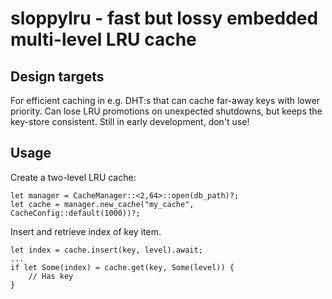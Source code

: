 # sloppylru - fast but lossy embedded multi-level LRU cache

## Design targets
For efficient caching in e.g. DHT:s that can cache far-away keys with lower priority. Can lose LRU promotions on unexpected shutdowns, but keeps the key-store consistent.
Still in early development, don't use!

## Usage

Create a two-level LRU cache:
```
let manager = CacheManager::<2,64>::open(db_path)?;
let cache = manager.new_cache("my_cache", CacheConfig::default(1000))?;
```

Insert and retrieve index of key item.
```
let index = cache.insert(key, level).await;
...
if let Some(index) = cache.get(key, Some(level)) {
    // Has key
}
```

